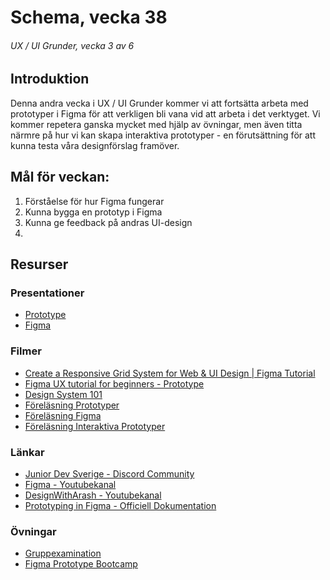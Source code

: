 # Schema, vecka 38
###### UX / UI Grunder, vecka 3 av 6

## Introduktion

Denna andra vecka i UX / UI Grunder kommer vi att fortsätta arbeta med prototyper i Figma för att verkligen bli vana vid att arbeta i det verktyget. Vi kommer repetera ganska mycket med hjälp av övningar, men även titta närmre på hur vi kan skapa interaktiva prototyper - en förutsättning för att kunna testa våra designförslag framöver.

## Mål för veckan:
1. Förståelse för hur Figma fungerar
2. Kunna bygga en prototyp i Figma
3. Kunna ge feedback på andras UI-design
4. 

## Resurser

### Presentationer
* [Prototype](https://docs.google.com/presentation/d/1mjKiS72Q_tjR0VpyXmNxDq5IE3KFBEmmDXvp5LOSBYk/edit?usp=sharing)
* [Figma](https://docs.google.com/presentation/d/1-0BZpeqQHQ9NjwPGf08tGORW6tSzeA4rEWX7PqTy_1k/edit?usp=sharing)

### Filmer
* [Create a Responsive Grid System for Web & UI Design | Figma Tutorial](https://www.youtube.com/watch?v=gHdcAH1nhiU)
* [Figma UX tutorial for beginners - Prototype](https://www.youtube.com/watch?v=v1UKB-0EUhQ)
* [Design System 101](https://www.youtube.com/watch?v=shuIfhrLIP0)
* [Föreläsning Prototyper](https://vimeo.com/748023300/0d56342d6c)
* [Föreläsning Figma](https://vimeo.com/748023165/4b3754ee9a?share=copy)
* [Föreläsning Interaktiva Prototyper](https://vimeo.com/750375247/9c5b4151a3)

### Länkar
* [Junior Dev Sverige - Discord Community](https://discord.gg/5Ryzh2h3)
* [Figma - Youtubekanal](https://www.youtube.com/channel/UCQsVmhSa4X-G3lHlUtejzLA)
* [DesignWithArash - Youtubekanal](https://www.youtube.com/@DesignWithArash)
* [Prototyping in Figma - Officiell Dokumentation](https://help.figma.com/hc/en-us/articles/360040314193-Guide-to-prototyping-in-Figma)

### Övningar
* [Gruppexamination](https://github.com/fu-ux-ui-fe24/exam-team-design-thinking-process/tree/main)
* [Figma Prototype Bootcamp](https://github.com/fu-ux-ui-fe24/exercise-prototype-bootcamp/tree/main)




